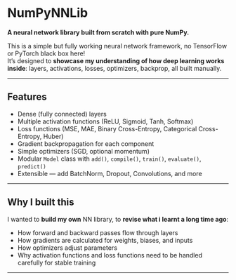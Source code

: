 # NumPyNNLib 

**A neural network library built from scratch with pure NumPy.**

This is a simple but fully working neural network framework, no TensorFlow or PyTorch black box here!  
It’s designed to **showcase my understanding of how deep learning works inside**: layers, activations, losses, optimizers, backprop, all built manually.

---

## Features

- Dense (fully connected) layers  
- Multiple activation functions (ReLU, Sigmoid, Tanh, Softmax)  
- Loss functions (MSE, MAE, Binary Cross-Entropy, Categorical Cross-Entropy, Huber)  
- Gradient backpropagation for each component  
- Simple optimizers (SGD, optional momentum)  
- Modular `Model` class with `add()`, `compile()`, `train()`, `evaluate()`, `predict()`  
- Extensible — add BatchNorm, Dropout, Convolutions, and more

---

## Why I built this

I wanted to **build my own** NN library, to **revise what i learnt a long time ago**:  
- How forward and backward passes flow through layers  
- How gradients are calculated for weights, biases, and inputs  
- How optimizers adjust parameters  
- Why activation functions and loss functions need to be handled carefully for stable training

---
